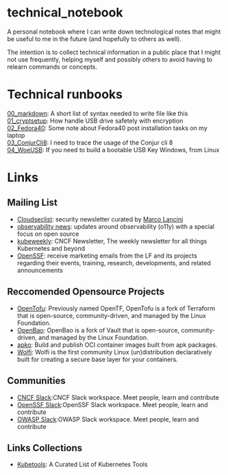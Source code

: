 # technical_notebook
A personal notebook where I can write down technological notes that might be useful to me in the future (and hopefully to others as well).

The intention is to collect technical information in a public place that I might not use frequently, helping myself and possibly others to avoid having to relearn commands or concepts.


# Technical runbooks  

[00_markdown](runbooks/00_markdown.md): A short list of syntax needed to write file like this  
[01_cryptsetup](runbooks/01_cryptsetup.md): How handle USB drive safetely with encryption  
[02_Fedora40](runbooks/02_fedora40.md): Some note about Fedora40 post installation tasks on my laptop  
[03_ConjurCli8](runbooks/03_conjur_cli_8.md): I need to trace the usage of the Conjur cli 8   
[04_WoeUSB](runbooks/04_WoeUSB.md): If you need to build a bootable USB Key Windows, from Linux     

# Links  
## Mailing List
- [Cloudseclist](https://cloudseclist.com/): security newsletter curated by [Marco Lancini](https://www.marcolancini.it/)  
- [observability news](https://buttondown.email/o11y.news#subscribe-form): updates around observability (o11y) with a special focus on open source  
- [kubeweekly](https://github.com/chainguard-dev/apko/): CNCF Newsletter, The weekly newsletter for all things Kubernetes and beyond  
- [OpenSSF](https://openssf.org/sign-up/): receive marketing emails from the LF and its projects regarding their events, training, research, developments, and related announcements  
## Reccomended Opensource Projects
- [OpenTofu](https://opentofu.org/): Previously named OpenTF, OpenTofu is a fork of Terraform that is open-source, community-driven, and managed by the Linux Foundation.  
- [OpenBao](https://openbao.org/): OpenBao is a fork of Vault that is open-source, community-driven, and managed by the Linux Foundation.  
- [apko](https://github.com/chainguard-dev/apko): Build and publish OCI container images built from apk packages.  
- [Wolfi](https://github.com/wolfi-dev): Wolfi is the first community Linux (un)distribution declaratively built for creating a secure base layer for your containers.  
## Communities
- [CNCF Slack](https://slack.cncf.io):CNCF Slack workspace. Meet people, learn and contribute  
- [OpenSSF Slack](http://slack.openssf.org/):OpenSSF Slack workspace. Meet people, learn and contribute  
- [OWASP Slack](https://owasp.org/slack/invite):OWASP Slack workspace. Meet people, learn and contribute  
## Links Collections
- [Kubetools](https://collabnix.github.io/kubetools/): A Curated List of Kubernetes Tools 


